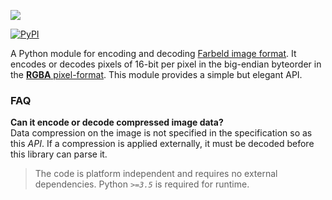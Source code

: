 ![](https://i.imgur.com/m6bVkrs.png)

[![PyPI](https://img.shields.io/pypi/v/py-farbfeld?style=flat-square)](https://pypi.org/project/py-farbfeld/)

A Python module for encoding and decoding [Farbeld image format][1]. It encodes or decodes pixels of
16-bit per pixel in the big-endian byteorder in the [**RGBA** pixel-format][2]. This module provides
a simple but elegant API.

### FAQ
**Can it encode or decode compressed image data?**
<br/>
Data compression on the image is not specified in the specification
so as this *API*. If a compression is applied externally, it must be
decoded before this library can parse it.

> The code is platform independent and requires no external dependencies. Python *`>=3.5`* is required
for runtime.

[1]: https://tools.suckless.org/farbfeld/
[2]: https://en.wikipedia.org/wiki/RGBA_color_mod
